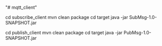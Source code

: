 "# mqtt_client" 

cd subscribe_client
mvn clean package
cd target
java -jar SubMsg-1.0-SNAPSHOT.jar


cd publish_client
mvn clean package
cd target
java -jar PubMsg-1.0-SNAPSHOT.jar


